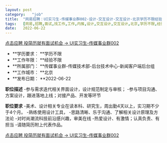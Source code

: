 ```yaml
---
layout:	post
category:	"job"
title:	"网易招聘：UI实习生-传媒事业群002-设计-交互设计-交互设计-北京学历不限经验不限"
tags:	[网易,招聘,面试,找工作,工作,内推,设计,交互设计,交互设计,北京,学历不限,经验不限]
date:	2022-06-22
---
```


[点击应聘 投简历就有面试机会 -> UI实习生-传媒事业群002](http://mobile.bole.netease.com/bole/boleDetail?id=41078&employeeId=346f03c3cda5f04c&key=all)



- **学历要求： **学历不限
- **工作年限： **经验不限
- **所属部门： **传媒事业群-传媒技术部-后台技术中心-新闻客户端后台组
- **工作城市： **北京
- **发布日期： **2022-06-22



**职位描述**
-参与需求迭代相关界面设计，设计规范制定与审核；
-参与项目沟通、方案设计，跟进落地上线；对接产品、开发等环节



**职位要求**
-美术、设计相关专业在读本科、研究生，周出勤4天以上，实习期不少于4个月。
-熟练使用设计工具，
-思路清晰、乐于沟通、了解相关设计原理及方法论
-对时尚潮流科技前沿感兴趣，审美在线
-热爱设计、有激情；认真负责、有担当
-请随简历附上代表作品。



[点击应聘 投简历就有面试机会 -> UI实习生-传媒事业群002](http://mobile.bole.netease.com/bole/boleDetail?id=41078&employeeId=346f03c3cda5f04c&key=all)